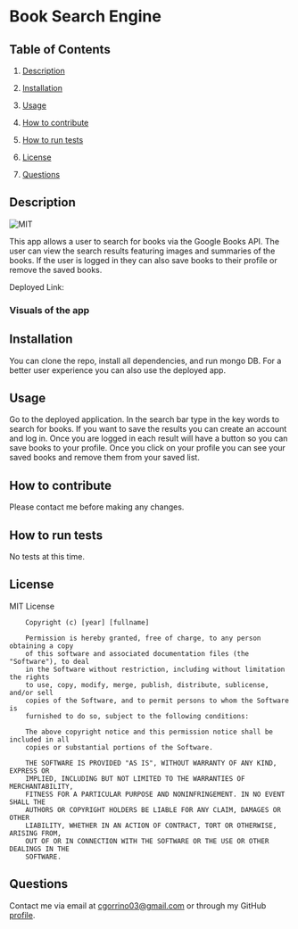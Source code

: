 # Book Search Engine

## Table of Contents

1. [Description](#description)

2. [Installation](#installation)

3. [Usage](#usage)

4. [How to contribute](#contribute)

5. [How to run tests](#tests)

6. [License](#license)

7. [Questions](#questions)

<a name="description"></a>
## Description

![MIT](https://img.shields.io/badge/license-MIT-brightgreen)

This app allows a user to search for books via the Google Books API. The user can view the search results featuring images and summaries of the books. If the user is logged in they can also save books to their profile or remove the saved books.

Deployed Link:

### Visuals of the app

<a name="installation"></a>
## Installation
    
You can clone the repo, install all dependencies, and run mongo DB. For a better user experience you can also use the deployed app.

<a name="usage"></a>
## Usage
    
Go to the deployed application. In the search bar type in the key words to search for books. If you want to save the results you can create an account and log in. Once you are logged in each result will have a button so you can save books to your profile. Once you click on your profile you can see your saved books and remove them from your saved list.

<a name="contribute"></a>
## How to contribute
    
Please contact me before making any changes.

<a name="tests"></a>
## How to run tests
    
No tests at this time.

<a name="license"></a>
## License
  
MIT License

        Copyright (c) [year] [fullname]
        
        Permission is hereby granted, free of charge, to any person obtaining a copy
        of this software and associated documentation files (the "Software"), to deal
        in the Software without restriction, including without limitation the rights
        to use, copy, modify, merge, publish, distribute, sublicense, and/or sell
        copies of the Software, and to permit persons to whom the Software is
        furnished to do so, subject to the following conditions:
        
        The above copyright notice and this permission notice shall be included in all
        copies or substantial portions of the Software.
        
        THE SOFTWARE IS PROVIDED "AS IS", WITHOUT WARRANTY OF ANY KIND, EXPRESS OR
        IMPLIED, INCLUDING BUT NOT LIMITED TO THE WARRANTIES OF MERCHANTABILITY,
        FITNESS FOR A PARTICULAR PURPOSE AND NONINFRINGEMENT. IN NO EVENT SHALL THE
        AUTHORS OR COPYRIGHT HOLDERS BE LIABLE FOR ANY CLAIM, DAMAGES OR OTHER
        LIABILITY, WHETHER IN AN ACTION OF CONTRACT, TORT OR OTHERWISE, ARISING FROM,
        OUT OF OR IN CONNECTION WITH THE SOFTWARE OR THE USE OR OTHER DEALINGS IN THE
        SOFTWARE.

<a name="questions"></a>
## Questions

Contact me via email at cgorrino03@gmail.com or through my GitHub [profile](https://github.com/cristina-gorrino). 
    
